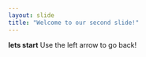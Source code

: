 ```yaml
---
layout: slide
title: "Welcome to our second slide!"
---
```

__lets start__
Use the left arrow to go back!